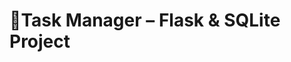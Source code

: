 # 📝Task Manager – Flask & SQLite Project

[//]: # (Prosty Task Manager napisany w Pythonie &#40;Flask + SQLite + HTML/CSS&#41;.)

[//]: # (Aplikacja pozwala na dodawanie, edytowanie, usuwanie i oznaczanie zadań jako ukończone, wraz z obsługą terminów &#40;deadline&#41;.)

